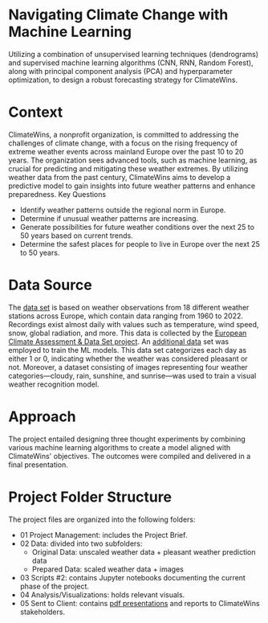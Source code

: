 # Navigating Climate Change with Machine Learning
Utilizing a combination of unsupervised learning techniques (dendrograms) and supervised machine learning algorithms (CNN, RNN, Random Forest), along with principal component analysis (PCA) and hyperparameter optimization, to design a robust forecasting strategy for ClimateWins.
# Context
ClimateWins, a nonprofit organization, is committed to addressing the challenges of climate change, with a focus on the rising frequency of extreme weather events across mainland Europe over the past 10 to 20 years. The organization sees advanced tools, such as machine learning, as crucial for predicting and mitigating these weather extremes. By utilizing weather data from the past century, ClimateWins aims to develop a predictive model to gain insights into future weather patterns and enhance preparedness.
Key Questions
* Identify weather patterns outside the regional norm in Europe.
* Determine if unusual weather patterns are increasing.
* Generate possibilities for future weather conditions over the next 25 to 50 years based on current trends.
* Determine the safest places for people to live in Europe over the next 25 to 50 years.
# Data Source
The [data set](https://github.com/Manishatomar/Dataset/blob/main/Dataset-weather-prediction-dataset-processed.csv) is based on weather observations from 18 different weather stations across Europe, which contain data ranging from 1960 to 2022. Recordings exist almost daily with values such as temperature, wind speed, snow, global radiation, and more. This data is collected by the [European Climate Assessment & Data Set project](https://www.ecad.eu/). An [additional data](https://github.com/Manishatomar/Dataset/blob/main/Dataset-Answers-Weather_Prediction_Pleasant_Weather.csv) set was employed to train the ML models. This data set categorizes each day as either 1 or 0, indicating whether the weather was considered pleasant or not. Moreover, a dataset consisting of images representing four weather categories—cloudy, rain, sunshine, and sunrise—was used to train a visual weather recognition model.
# Approach
The project entailed designing three thought experiments by combining various machine learning algorithms to create a model aligned with ClimateWins' objectives. The outcomes were compiled and delivered in a final presentation.
# Project Folder Structure
The project files are organized into the following folders:
* 01 Project Management: includes the Project Brief.
* 02 Data: divided into two subfolders:
  * Original Data: unscaled weather data + pleasant weather prediction data
  * Prepared Data: scaled weather data + images
* 03 Scripts #2: contains Jupyter notebooks documenting the current phase of the project.
* 04 Analysis/Visualizations: holds relevant visuals.
* 05 Sent to Client: contains [pdf presentations](https://github.com/Manishatomar/Dataset/blob/main/Manisha%20Achievement%202-Task%202.6.pdf) and reports to ClimateWins stakeholders.
